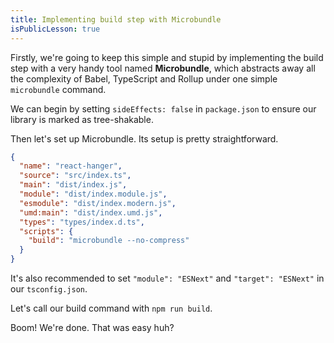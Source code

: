 ```yaml
---
title: Implementing build step with Microbundle
isPublicLesson: true
---
```


Firstly, we're going to keep this simple and stupid by implementing the build step with a very handy tool named **Microbundle**, which abstracts away all the complexity of Babel, TypeScript and Rollup under one simple `microbundle` command.

We can begin by setting `sideEffects: false` in `package.json` to ensure our library is marked as tree-shakable.

Then let's set up Microbundle. Its setup is pretty straightforward.

```json
{
  "name": "react-hanger",
  "source": "src/index.ts",
  "main": "dist/index.js",
  "module": "dist/index.module.js",
  "esmodule": "dist/index.modern.js",
  "umd:main": "dist/index.umd.js",
  "types": "types/index.d.ts",
  "scripts": {
    "build": "microbundle --no-compress"
  }
}
```

It's also recommended to set `"module": "ESNext"` and `"target": "ESNext"` in our `tsconfig.json`.

Let's call our build command with `npm run build`.

Boom! We're done. That was easy huh?
